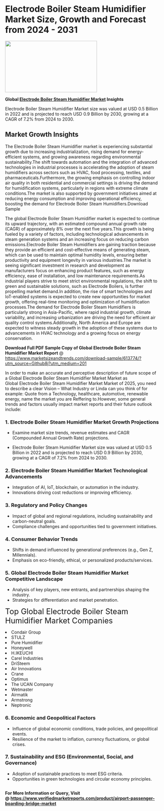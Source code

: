 <H1>Electrode Boiler Steam Humidifier Market Size, Growth and Forecast from 2024 - 2031</H1><img class="aligncenter size-medium wp-image-584254" src="https://thirdeyenews.in/wp-content/uploads/2024/09/Global-Market-Research-300x168.jpeg" alt="" width="300" height="168" /><p><strong>Global&nbsp;<a href="https://www.marketsizeandtrends.com/download-sample/613774/?utm_source=Github8j?utm_medium=201">Electrode Boiler Steam Humidifier Market</a> Insights</strong></p><p>Electrode Boiler Steam Humidifier Market size was valued at USD 0.5 Billion in 2022 and is projected to reach USD 0.9 Billion by 2030, growing at a CAGR of 7.2% from 2024 to 2030.</p><p><h2>Market Growth Insights</h2> <p>The Electrode Boiler Steam Humidifier market is experiencing substantial growth due to increasing industrialization, rising demand for energy-efficient systems, and growing awareness regarding environmental sustainability.The shift towards automation and the integration of advanced technologies in industrial processes is accelerating the adoption of steam humidifiers across sectors such as HVAC, food processing, textiles, and pharmaceuticals.Furthermore, the growing emphasis on controlling indoor air quality in both residential and commercial settings is driving the demand for humidification systems, particularly in regions with extreme climate conditions.The market is also supported by government initiatives aimed at reducing energy consumption and improving operational efficiency, boosting the demand for Electrode Boiler Steam Humidifiers.Download Sample</p> <p>The global Electrode Boiler Steam Humidifier market is expected to continue its upward trajectory, with an estimated compound annual growth rate (CAGR) of approximately 8% over the next five years.This growth is being fueled by a variety of factors, including technological advancements in steam generation systems and an increasing focus on reducing carbon emissions.Electrode Boiler Steam Humidifiers are gaining traction because they provide an efficient and cost-effective means of generating steam, which can be used to maintain optimal humidity levels, ensuring better productivity and equipment longevity in various industries.The market is seeing significant investment in research and development as manufacturers focus on enhancing product features, such as energy efficiency, ease of installation, and low maintenance requirements.As industrial players strive to meet strict environmental regulations, the shift to green and sustainable solutions, such as Electrode Boilers, is further propelling market demand.In addition, the rise of smart technologies and IoT-enabled systems is expected to create new opportunities for market growth, offering real-time monitoring and optimization of humidification processes.The demand for Electrode Boiler Steam Humidifiers is particularly strong in Asia-Pacific, where rapid industrial growth, climate variability, and increasing urbanization are driving the need for efficient air quality control systems.Additionally, North America and Europe are expected to witness steady growth in the adoption of these systems due to advancements in HVAC technology and a growing focus on energy conservation.</p><p><span class=""><strong>Download Full PDF Sample Copy of Global Electrode Boiler Steam Humidifier Market Report</strong> @ <a href="https://www.marketsizeandtrends.com/download-sample/613774/?utm_source=Github8j?utm_medium=201" target="_blank">https://www.marketsizeandtrends.com/download-sample/613774/?utm_source=Github8j?utm_medium=201</a></span></p><p>In order to make an accurate and perceptive description of future scope of a Global&nbsp;Electrode Boiler Steam Humidifier Market Market as Global&nbsp;Electrode Boiler Steam Humidifier Market Market of 2025, you need to describe a clear Vision &ndash; What Industry or Linda can you think of for example: Quote from a Technology, healthcare, automotive, renewable energy, name the market you are Reffering to.However, some general trends and factors usually impact market reports and their future outlook include:</p><h3>1.&nbsp;<strong>Electrode Boiler Steam Humidifier Market Growth Projections</strong></h3><ul><li>Examine market size trends, revenue estimates and CAGR (Compounded Annual Growth Rate) projections.</li><li><p>Electrode Boiler Steam Humidifier Market size was valued at USD 0.5 Billion in 2022 and is projected to reach USD 0.9 Billion by 2030, growing at a CAGR of 7.2% from 2024 to 2030.</p></li></ul><h3>2.&nbsp;<strong>Electrode Boiler Steam Humidifier Market Technological Advancements</strong></h3><ul><li>Integration of AI, IoT, blockchain, or automation in the industry.</li><li>Innovations driving cost reductions or improving efficiency.</li></ul><h3>3.&nbsp;<strong>Regulatory and Policy Changes</strong></h3><ul><li>Impact of global and regional regulations, including sustainability and carbon-neutral goals.</li><li>Compliance challenges and opportunities tied to government initiatives.</li></ul><h3>4.&nbsp;<strong>Consumer Behavior Trends</strong></h3><ul><li>Shifts in demand influenced by generational preferences (e.g., Gen Z, Millennials).</li><li>Emphasis on eco-friendly, ethical, or personalized products/services.</li></ul><h3>5.&nbsp;<strong>Global Electrode Boiler Steam Humidifier Market Competitive Landscape</strong></h3><ul><li>Analysis of key players, new entrants, and partnerships shaping the industry.</li><li>Strategies for differentiation and market penetration.</li></ul><p data-pm-slice="1 1 []"><span style="color: inherit; font-family: inherit; font-size: 25px;">Top Global Electrode Boiler Steam Humidifier Market Companies</span></p><div class="" data-test-id=""><p><li>Condair Group</li><li> STULZ</li><li> Pure Humidifier</li><li> Honeywell</li><li> H.IKEUCHI</li><li> Carel Industries</li><li> DriSteem</li><li> Air Innovations</li><li> Crane</li><li> Optimus</li><li> The UCAN Company</li><li> Wetmaster</li><li> Airmatik</li><li> Armstrong</li><li> Neptronic</li></p></div><h3>6.&nbsp;<strong>Economic and Geopolitical Factors</strong></h3><ul><li>Influence of global economic conditions, trade policies, and geopolitical events.</li><li>Resilience of the market to inflation, currency fluctuations, or global crises.</li></ul><h3>7.&nbsp;<strong>Sustainability and ESG (Environmental, Social, and Governance)</strong></h3><ul><li>Adoption of sustainable practices to meet ESG criteria.</li><li>Opportunities in green technologies and circular economy principles.</li></ul><h2><strong style="font-size: 14px;">For More Information or Query, Visit @&nbsp;</strong><a style="background-color: #ffffff; font-size: 14px;" href="https://www.marketsizeandtrends.com/report/electrode-boiler-steam-humidifier-market/" target="_blank">https://www.verifiedmarketreports.com/product/airport-passenger-boarding-bridge-market</a></h2>
